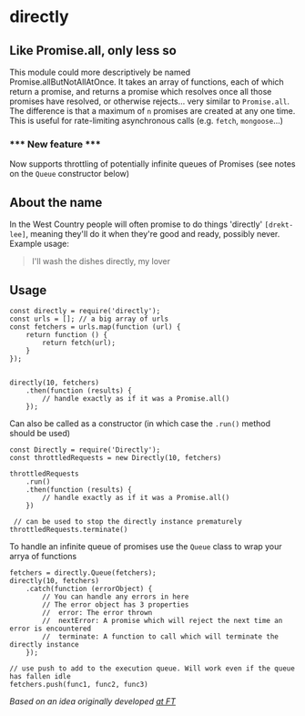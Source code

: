 # directly

## Like Promise.all, only less so

This module could more descriptively be named Promise.allButNotAllAtOnce. It takes an array of functions, each of which return a promise, and returns a promise which resolves once all those promises have resolved, or otherwise rejects... very similar to `Promise.all`. The difference is that a maximum of `n` promises are created at any one time. This is useful for rate-limiting asynchronous calls (e.g. `fetch`, `mongoose`...)

### *** New feature ***
Now supports throttling of potentially infinite queues of Promises (see notes on the `Queue` constructor below)

## About the name
In the West Country people will often promise to do things 'directly' `[drekt-lee]`, meaning they'll do it when they're good and ready, possibly never. Example usage:

> I'll wash the dishes directly, my lover

## Usage

```
const directly = require('directly');
const urls = []; // a big array of urls
const fetchers = urls.map(function (url) {
    return function () {
        return fetch(url);
    }
});


directly(10, fetchers)
    .then(function (results) {
        // handle exactly as if it was a Promise.all()
    });

```

Can also be called as a constructor (in which case the `.run()` method should be used)

```
const Directly = require('Directly');
const throttledRequests = new Directly(10, fetchers)

throttledRequests
    .run()
    .then(function (results) {
        // handle exactly as if it was a Promise.all()
    })

 // can be used to stop the directly instance prematurely
throttledRequests.terminate()
```

To handle an infinite queue of promises use the `Queue` class to wrap your arrya of functions

```
fetchers = directly.Queue(fetchers);
directly(10, fetchers)
    .catch(function (errorObject) {
        // You can handle any errors in here
        // The error object has 3 properties
        //  error: The error thrown
        //  nextError: A promise which will reject the next time an error is encountered
        //  terminate: A function to call which will terminate the directly instance
    });

// use push to add to the execution queue. Will work even if the queue has fallen idle
fetchers.push(func1, func2, func3)
```


*Based on an idea originally developed [at FT](https://github.com/Financial-Times/next-user-preferences-api-v2/blob/master/lib/promise-throttle.js)*
